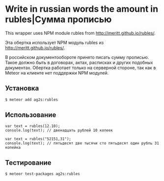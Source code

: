 # Write in russian words the amount in rubles|Сумма прописью

This wrapper uses  NPM module rubles from http://meritt.github.io/rubles/.

Эта обертка использует NPM модуль rubles из http://meritt.github.io/rubles/.

В российском документообороте принято писать сумму прописью. Такое должно быть в договорах, актах, расписках и других подобных документах.
Обертка работает только на серверной стороне, так как в Meteor на клиенте нет поддержки NPM модулей.

## Установка
```bash
$ meteor add ag2s:rubles
```
## Использование
```meteor
var text = rubles(12.10);
console.log(text); // двенадцать рублей 10 копеек

var text = rubles("52151,31");
console.log(text); // пятьдесят две тысячи сто пятьдесят один рубль 31 копейка
```
## Тестирование
```bash
$ meteor test-packages ag2s:rubles
```
